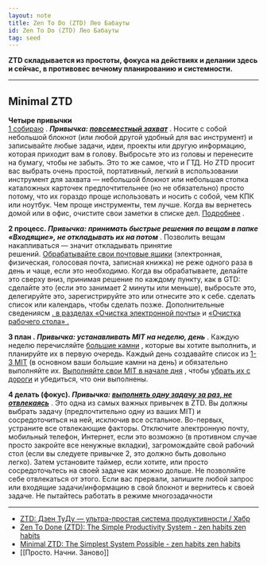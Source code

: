 ```yaml
---
layout: note
title: Zen To Do (ZTD) Лео Бабауты
id: Zen To Do (ZTD) Лео Бабауты
tag: seed
---
```


**ZTD складывается из простоты, фокуса на действиях и делании здесь и сейчас, в противовес вечному планированию и системности.**





---
## Minimal ZTD

**Четыре привычки**  
[1 собираю](https://zenhabits.net/2007/04/ztd-habit-1-collect/) . _**Привычка: [повсеместный захват](https://zenhabits.net/2007/02/tips-for-gtds-ubiquitous-capture/)**_ . Носите с собой небольшой блокнот (или любой другой удобный для вас инструмент) и записывайте любые задачи, идеи, проекты или другую информацию, которая приходит вам в голову. Выбросьте это из головы и перенесите на бумагу, чтобы не забыть. Это то же самое, что и ГТД. Но ZTD просит вас выбрать очень простой, портативный, легкий в использовании инструмент для захвата — небольшой блокнот или небольшая стопка каталожных карточек предпочтительнее (но не обязательно) просто потому, что их гораздо проще использовать и носить с собой, чем КПК или ноутбук. Чем проще инструменты, тем лучше. Когда вы вернетесь домой или в офис, очистите свои заметки в списке дел. [Подробнее](https://zenhabits.net/2007/04/ztd-habit-1-collect/) .

**2 процесс. _Привычка: принимать быстрые решения по вещам в папке «Входящие», не откладывать их на потом_** . Позволить вещам накапливаться — значит откладывать принятие решений. [Обрабатывайте свои почтовые ящики](https://zenhabits.net/2007/04/inbox-master-get-all-your-inboxes-to-zero-and-have-fewer-inboxes/) (электронная, физическая, голосовая почта, записная книжка) не реже одного раза в день и чаще, если это необходимо. Когда вы обрабатываете, делайте это сверху вниз, принимая решение по каждому пункту, как в GTD: сделайте это (если это занимает 2 минуты или меньше), выбросьте это, делегируйте это, зарегистрируйте это или отнесите это к себе. сделать список или календарь, чтобы сделать позже. Дополнительные сведениясм [. в разделах «Очистка электронной почты»](https://zenhabits.net/2007/01/email-zen-clear-out-your-inbox/) и [«Очистка рабочего стола» .](https://zenhabits.net/2007/01/steps-to-permanently-clear-desk/)

**3 план . _Привычка: устанавливать MIT на неделю, день_** . Каждую неделю перечисляйте [большие камни](https://zenhabits.net/2007/04/big-rocks-first-double-your-productivity-this-week/) , которые вы хотите выполнить, и планируйте их в первую очередь. Каждый день создавайте список из [1-3 MIT](https://zenhabits.net/2007/02/purpose-your-day-most-important-task/) (в основном ваши большие камни на день) и обязательно выполняйте их. [Выполняйте свои MIT в начале дня](https://zenhabits.net/2007/02/top-10-productivity-hacks-3/) , чтобы [убрать их с дороги](https://zenhabits.net/2007/02/top-10-productivity-hacks-3/) и убедиться, что они выполнены.

**4 делать (фокус). _Привычка: [выполнять одну задачу за раз, не отвлекаясь](https://zenhabits.net/2007/02/top-10-productivity-hacks-7/)_** . Это одна из самых важных привычек в ZTD. Вы должны выбрать задачу (предпочтительно одну из ваших MIT) и сосредоточиться на ней, исключив все остальное. Во-первых, устраните все отвлекающие факторы. Отключите электронную почту, мобильный телефон, Интернет, если это возможно (в противном случае просто закройте все ненужные вкладки), загромождайте свой рабочий стол (если вы следуете привычке 2, это должно быть довольно легко). Затем установите таймер, если хотите, или просто сосредоточьтесь на своей задаче как можно дольше. Не позволяйте себе отвлекаться от этого. Если вас прервали, запишите любой запрос или входящие задачи/информацию в свой блокнот и вернитесь к своей задаче. Не пытайтесь работать в режиме многозадачности



---
- [ZTD: Дзен ТуДу — ультра-простая система продуктивности / Хабр](https://habr.com/ru/articles/122716/)
- [Zen To Done (ZTD): The Simple Productivity System - zen habits zen habits](https://zenhabits.net/zen-to-done-ztd-the-ultimate-simple-productivity-system/)
- [Minimal ZTD: The Simplest System Possible - zen habits zen habits](https://zenhabits.net/minimal-ztd-the-simplest-system-possible/)
- [[Просто. Начни. Заново]]